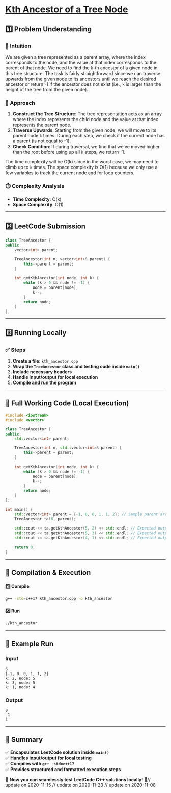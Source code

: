 # **[Kth Ancestor of a Tree Node](https://leetcode.com/problems/kth-ancestor-of-a-tree-node/description/)**  

## **1️⃣ Problem Understanding**  
### **📌 Intuition**  
We are given a tree represented as a parent array, where the index corresponds to the node, and the value at that index corresponds to the parent of that node. We need to find the k-th ancestor of a given node in this tree structure. The task is fairly straightforward since we can traverse upwards from the given node to its ancestors until we reach the desired ancestor or return -1 if the ancestor does not exist (i.e., `k` is larger than the height of the tree from the given node).

### **🚀 Approach**  
1. **Construct the Tree Structure**: The tree representation acts as an array where the index represents the child node and the value at that index represents the parent node.
2. **Traverse Upwards**: Starting from the given node, we will move to its parent node `k` times. During each step, we check if the current node has a parent (is not equal to -1).
3. **Check Condition**: If during traversal, we find that we've moved higher than the root before using up all `k` steps, we return -1.
   
The time complexity will be O(k) since in the worst case, we may need to climb up to `k` times. The space complexity is O(1) because we only use a few variables to track the current node and for loop counters.

### **⏱️ Complexity Analysis**  
- **Time Complexity**: O(k)  
- **Space Complexity**: O(1)  

---  

## **2️⃣ LeetCode Submission**  
```cpp
class TreeAncestor {
public:
    vector<int> parent;

    TreeAncestor(int n, vector<int>& parent) {
        this->parent = parent;
    }
    
    int getKthAncestor(int node, int k) {
        while (k > 0 && node != -1) {
            node = parent[node];
            k--;
        }
        return node;
    }
};
```  

---  

## **3️⃣ Running Locally**  
### **✅ Steps**  
1. **Create a file**: `kth_ancestor.cpp`  
2. **Wrap the `TreeAncestor` class and testing code inside `main()`**  
3. **Include necessary headers**  
4. **Handle input/output for local execution**  
5. **Compile and run the program**  

---  

## **📝 Full Working Code (Local Execution)**  
```cpp
#include <iostream>
#include <vector>

class TreeAncestor {
public:
    std::vector<int> parent;

    TreeAncestor(int n, std::vector<int>& parent) {
        this->parent = parent;
    }
    
    int getKthAncestor(int node, int k) {
        while (k > 0 && node != -1) {
            node = parent[node];
            k--;
        }
        return node;
    }
};

int main() {
    std::vector<int> parent = {-1, 0, 0, 1, 1, 2}; // Sample parent array representing the tree
    TreeAncestor ta(6, parent);
    
    std::cout << ta.getKthAncestor(5, 2) << std::endl; // Expected output: 0
    std::cout << ta.getKthAncestor(5, 3) << std::endl; // Expected output: -1
    std::cout << ta.getKthAncestor(4, 1) << std::endl; // Expected output: 1
    
    return 0;
}
```  

---  

## **🔧 Compilation & Execution**  
#### **1️⃣ Compile**  
```bash
g++ -std=c++17 kth_ancestor.cpp -o kth_ancestor
```  

#### **2️⃣ Run**  
```bash
./kth_ancestor
```  

---  

## **🎯 Example Run**  
### **Input**  
```
6
[-1, 0, 0, 1, 1, 2]
k: 2, node: 5
k: 3, node: 5
k: 1, node: 4
```  
### **Output**  
```
0
-1
1
```  

---  

## **📌 Summary**  
✅ **Encapsulates LeetCode solution inside `main()`**  
✅ **Handles input/output for local testing**  
✅ **Compiles with `g++ -std=c++17`**  
✅ **Provides structured and formatted execution steps**  

🚀 **Now you can seamlessly test LeetCode C++ solutions locally!** 🚀// update on 2020-11-15
// update on 2020-11-23
// update on 2020-11-08
